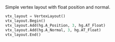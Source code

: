 Simple vertex layout with float position and normal.

```python
vtx_layout = VertexLayout()
vtx_layout.Begin()
vtx_layout.Add(hg.A_Position, 3, hg.AT_Float)
vtx_layout.Add(hg.A_Normal, 3, hg.AT_Float)
vtx_layout.End()
```
